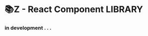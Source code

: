 # 📚Z - React Component LIBRARY

### in development . . .

<!--

<h3>
  Isn't it a hassle to create components every time you do a new project?<br/><br/>
  I created this site because it's cumbersome.<br/>
  It's a free open source on the site, and I hope it helps the developer ecosystem.
</h3>

<br/>

# 🤔How to use it?

<h3>
  1. Try the components you want.<br/><br/>
  2. If you liked it, copy it and use it for your project.
</h3>

<br/>

<blockquote>
  <h4>
    If you think this site is helpful, please give me one star⭐
  </h4>
</blockquote>

<br/><br/>

<h5>
  🛠️ Created - Next.js 15.1.3v ( React.js 19v )
  <br/><br/>
  🎨 Style - Tailwindcss
</h5>

-->
